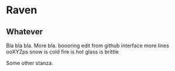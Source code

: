 # Raven
## Whatever

Bla bla bla.
More bla.
boooring
edit from github interface
more lines
ooXYZps
snow is cold
fire is hot
glass is brittle

Some other stanza.
